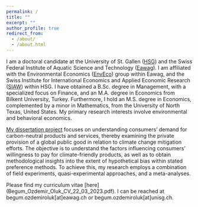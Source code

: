 ```yaml
---
permalink: /
title: ""
excerpt: ""
author_profile: true
redirect_from: 
  - /about/
  - /about.html
---
```


<p>I am a doctoral candidate at the University of St. Gallen (<a href="https://www.unisg.ch/en/" target="_blank">HSG</a>) and the Swiss Federal Institute of Aquatic Science and Technology (<a href="https://www.eawag.ch/en/" target="_blank">Eawag</a>). I am affiliated with the Environmental Economics (<a href="https://www.eawag.ch/en/department/ess/main-focus/environmental-economics-enveco/" target="_blank">EnvEco</a>) group within Eawag, and the Swiss Institute for International Economics and Applied Economic Research (<a href="https://siaw.unisg.ch/en" target="_blank">SIAW</a>) within HSG. I have obtained a B.Sc. degree in Management, with a specialized focus on Finance, and an M.A. degree in Economics from Bilkent University, Turkey. Furthermore, I hold an M.S. degree in Economics, complemented by a minor in Mathematics, from the University of North Texas, United States. My primary research interests involve environmental and behavioral economics.</p>

<p><a href="https://www.eawag.ch/en/department/ess/projects/understanding-the-demand-for-carbon-neutral-products-and-services/" target="_blank">My dissertation project</a> focuses on understanding consumers’ demand for carbon-neutral products and services, thereby examining the private provision of a global public good in relation to climate change mitigation efforts. The objective is to understand the factors influencing consumers' willingness to pay for climate-friendly products, as well as to obtain methodological insights into the extent of hypothetical bias within stated preference methods. To achieve this, my research employs a combination of field experiments, quasi-experimental approaches, and a meta-analyses.</p> 

<p>Please find my curriculum vitae [here](Begum_Ozdemir_Oluk_CV_22_03_2023.pdf). I can be reached at begum.ozdemiroluk[at]eawag.ch or begum.ozdemiroluk[at]unisg.ch.



